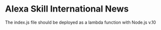 # Alexa Skill International News

The index.js file should be deployed as a lambda function with Node.js v.10